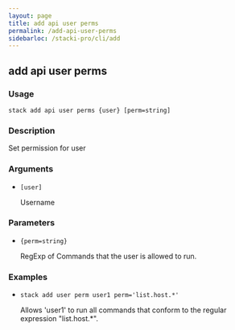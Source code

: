 ```yaml
---
layout: page
title: add api user perms
permalink: /add-api-user-perms
sidebarloc: /stacki-pro/cli/add
---
```


## add api user perms

### Usage

`stack add api user perms {user} [perm=string]`

### Description

Set permission for user

### Arguments

* `[user]`

   Username


### Parameters
* `{perm=string}`

   RegExp of Commands that the user is allowed to run.

### Examples

* `stack add user perm user1 perm='list.host.*'`

   Allows 'user1' to run all commands that conform to the
	regular expression "list.host.*".



